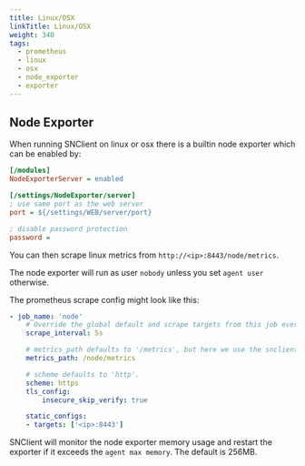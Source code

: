 ```yaml
---
title: Linux/OSX
linkTitle: Linux/OSX
weight: 340
tags:
  - prometheus
  - linux
  - osx
  - node_exporter
  - exporter
---
```


## Node Exporter

When running SNClient on linux or osx there is a builtin node exporter which can be
enabled by:

```ini
[/modules]
NodeExporterServer = enabled

[/settings/NodeExporter/server]
; use same port as the web server
port = ${/settings/WEB/server/port}

; disable password protection
password =
```

You can then scrape linux metrics from `http://<ip>:8443/node/metrics`.

The node exporter will run as user `nobody` unless you set `agent user` otherwise.

The prometheus scrape config might look like this:

```yaml
- job_name: 'node'
    # Override the global default and scrape targets from this job every 5 seconds.
    scrape_interval: 5s

    # metrics_path defaults to '/metrics', but here we use the snclient-prefix
    metrics_path: /node/metrics

    # scheme defaults to 'http'.
    scheme: https
    tls_config:
        insecure_skip_verify: true

    static_configs:
    - targets: ['<ip>:8443']
```

SNClient will monitor the node exporter memory usage and restart the exporter if
it exceeds the `agent max memory`. The default is 256MB.
